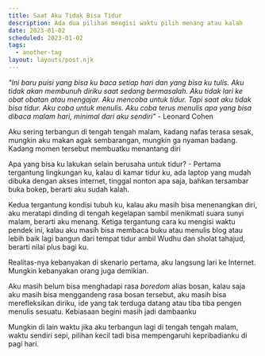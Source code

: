 ```yaml
---
title: Saat Aku Tidak Bisa Tidur
description: Ada dua pilihan mengisi waktu pilih menang atau kalah
date: 2023-01-02
scheduled: 2023-01-02
tags:
  - another-tag
layout: layouts/post.njk
---
```


*"Ini baru puisi yang bisa ku baca setiap hari dan yang bisa ku tulis. Aku tidak akan membunuh diriku saat sedang bermasalah. Aku tidak lari ke obat obatan atau mengajar. Aku mencoba untuk tidur. Tapi saat aku tidak bisa tidur. Aku coba untuk menulis. Aku coba terus menulis apa yang bisa dibaca malam hari, minimal dari aku sendiri"* - Leonard Cohen

Aku sering terbangun di tengah tengah malam, kadang nafas terasa sesak, mungkin aku makan agak sembarangan, mungkin ga nyaman badang. Kadang momen tersebut membuatku menantang diri

Apa yang bisa ku lakukan selain berusaha untuk tidur? - Pertama tergantung lingkungan ku, kalau di kamar tidur ku, ada laptop yang mudah dibuka dengan akses internet, tinggal nonton apa saja, bahkan tersambar buka bokep, berarti aku sudah kalah. 

Kedua tergantung kondisi tubuh ku, kalau aku masih bisa menenangkan diri, aku meratapi dinding di tengah kegelapan sambil menikmati suara sunyi malam, berarti aku menang. Ketiga tergantung cara ku mengisi waktu pendek ini, kalau aku masih bisa membaca buku atau menulis blog atau lebih baik lagi bangun dari tempat tidur ambil Wudhu dan sholat tahajud, berarti nilai plus bagi ku.

Realitas-nya kebanyakan di skenario pertama, aku langsung lari ke Internet. Mungkin kebanyakan orang juga demikian. 

Aku masih belum bisa menghadapi rasa *boredom* alias bosan, kalau saja aku masih bisa menggandeng rasa bosan tersebut, aku masih bisa merefleksikan diriku, ide yang tak terduga datang atau tiba tiba pengen menulis sesuatu. Kebiasaan begini masih jadi dambaanku

Mungkin di lain waktu jika aku terbangun lagi di tengah tengah malam, waktu sendiri sepi, pilihan kecil tadi bisa mempengaruhi kepribadianku di pagi hari.


